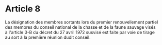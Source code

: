 # Article 8

La désignation des membres sortants lors du premier renouvellement partiel des membres du conseil national de la chasse et de la faune sauvage visés à l'article 3-B du décret du 27 avril 1972 susvisé est faite par voie de tirage au sort à la première réunion dudit conseil.
